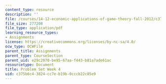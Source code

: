 ```yaml
---
content_type: resource
description: ''
file: /courses/14-12-economic-applications-of-game-theory-fall-2012/c375b6c43824cc7eb19b0cccb22c85e9_MIT14_12F12_recitation%202.pdf
file_size: 277208
file_type: application/pdf
learning_resource_types:
- Assignments
license: https://creativecommons.org/licenses/by-nc-sa/4.0/
ocw_type: OCWFile
parent_title: Assignments
parent_type: CourseSection
parent_uid: e29c2070-be95-67aa-f443-b81a7ade61ac
resourcetype: Document
title: Problem Set Week 4
uid: c375b6c4-3824-cc7e-b19b-0cccb22c85e9
---
```

